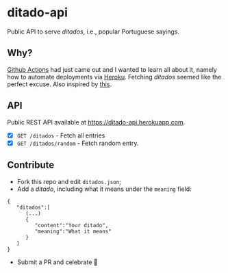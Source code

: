 # ditado-api
Public API to serve _ditados_, i.e., popular Portuguese sayings.

## Why?

[Github Actions](https://docs.github.com/en/free-pro-team@latest/actions/learn-github-actions/introduction-to-github-actions) had just came out and I wanted to learn all about it, namely how to automate deployments via [Heroku](https://heroku.com). Fetching _ditados_ seemed like the perfect excuse. Also inspired by [this](https://github.com/msramalho/json-tv-quotes).

## API

Public REST API available at https://ditado-api.herokuapp.com.

- [x] `GET /ditados` - Fetch all entries
- [x] `GET /ditados/random` - Fetch random entry.

## Contribute

- Fork this repo and edit `ditados.json`;
- Add a _ditado_, including what it means under the `meaning` field:
```
{
   "ditados":[
      (...)
      {
         "content":"Your ditado",
         "meaning":"What it means"
      }
   ]
}
```
- Submit a PR and celebrate 🎉 





